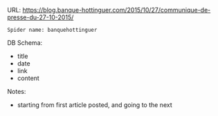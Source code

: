URL: https://blog.banque-hottinguer.com/2015/10/27/communique-de-presse-du-27-10-2015/

    Spider name: banquehottinguer

DB Schema:
- title
- date
- link
- content

Notes:
- starting from first article posted, and going to the next